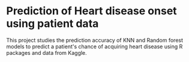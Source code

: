 # Prediction of Heart disease onset using patient data  

This project studies the prediction accuracy of KNN and Random forest models to predict a patient's chance of acquiring heart disease using R packages and data from Kaggle. 
